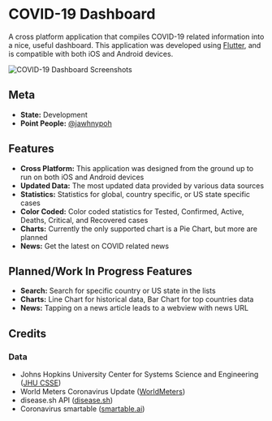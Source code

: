 # COVID-19 Dashboard

A cross platform application that compiles COVID-19 related information into a nice, useful dashboard. This application was developed using [Flutter](https://flutter.dev/), and is compatible with both iOS and Android devices. 

![COVID-19 Dashboard Screenshots](https://i.imgur.com/k6lVyNG.png)

## Meta
-  **State:** Development
- **Point People:** [@jawhnypoh](https://github.com/jawhnypoh)

## Features
- **Cross Platform:** This application was designed from the ground up to run on both iOS and Android devices
- **Updated Data:** The most updated data provided by various data sources
- **Statistics:** Statistics for global, country specific, or US state specific cases 
- **Color Coded:** Color coded statistics for Tested, Confirmed, Active, Deaths, Critical, and Recovered cases 
- **Charts:** Currently the only supported chart is a Pie Chart, but more are planned 
- **News:** Get the latest on COVID related news 

## Planned/Work In Progress Features
- **Search:** Search for specific country or US state in the lists 
- **Charts:** Line Chart for historical data, Bar Chart for top countries data 
- **News:** Tapping on a news article leads to a webview with news URL 

## Credits
### Data
* Johns Hopkins University Center for Systems Science and Engineering ([JHU CSSE](https://github.com/CSSEGISandData/COVID-19))
* World Meters Coronavirus Update ([WorldMeters](https://www.worldometers.info/coronavirus/))
* disease.sh API ([disease.sh](https://disease.sh/))
* Coronavirus smartable ([smartable.ai](https://documenter.getpostman.com/view/8854915/SzS7R74q?version=latest))
